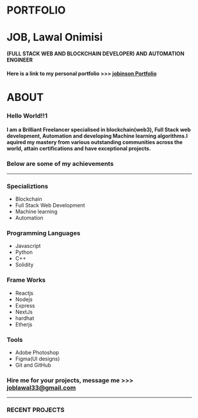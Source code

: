 # **PORTFOLIO**
# JOB, Lawal Onimisi
**(FULL STACK WEB AND BLOCKCHAIN DEVELOPER) AND AUTOMATION ENGINEER**
#### Here is a link to my personal portfolio >>> [jobinson Portfolio](www.jobinson.netlify.app)
# ABOUT
### Hello World!!1
#### I am a Brilliant Freelancer specialised in blockchain(web3), Full Stack web development, Automation and developing Machine learning algorithms.I aquired my mastery from various outstanding communities across the world, attain certifications and have exceptional projects. 
### Below are some of my achievements
---
### Specializtions
- Blockchain
- Full Stack Web Development
- Machine learning 
- Automation 
### Programming Languages
- Javascript
- Python
- C++
- Solidity
### Frame Works
- Reactjs
- Nodejs
- Express
- NextJs
- hardhat
- Etherjs
### Tools
- Adobe Photoshop
- Figma(UI designs)
- Git and GitHub

### Hire me for your projects, message me >>> [joblawal33@gmail.com](joblawal3@gmail.com)
---
### **RECENT PROJECTS**
